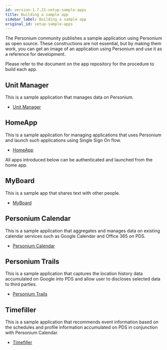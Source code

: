 ```yaml
---
id: version-1.7.21-setup-sample-apps
title: Building a sample app
sidebar_label: Building a sample app
original_id: setup-sample-apps
---
```


The Personium community publishes a sample application using Personium as open source. These constructions are not essential, but by making them work, you can get an image of an application using Personium and use it as a reference for development.

Please refer to the document on the app repository for the procedure to build each app.

## Unit Manager

This is a sample application that manages data on Personium.

* [Unit Manager](https://github.com/personium/app-uc-unit-manager)

## HomeApp

This is a sample application for managing applications that uses Personium and launch such applications using Single Sign On flow.

* [HomeApp](https://github.com/personium/app-cc-home)

All apps introduced below can be authenticated and launched from the home app.

## MyBoard

This is a sample app that shares text with other people.

* [MyBoard](https://github.com/personium/app-myboard)

## Personium Calendar

This is a sample application that aggregates and manages data on existing calendar services such as Google Calendar and Office 365 on PDS.

* [Personium Calendar](https://github.com/personium/app-personium-calendar)

## Personium Trails

This is a sample application that captures the location history data accumulated on Google into PDS and allow user to discloses selected data to third parties.

* [Personium Trails](https://github.com/personium/app-personium-trails)

## Timefiller

This is a sample application that recommends event information based on the schedules and profile information accumulated on PDS in conjunction with Personium Calendar.

* [Timefiller](https://github.com/personium/app-timefiller)
